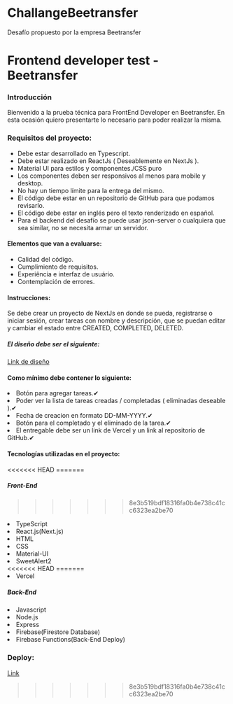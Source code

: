 # ChallangeBeetransfer
Desafío propuesto por la empresa Beetransfer


<h1>Frontend developer test - Beetransfer</h1>
<h3>Introducción</h3>
Bienvenido a la prueba técnica para FrontEnd Developer en Beetransfer. En esta ocasión quiero presentarte lo necesario para poder realizar la misma.
<h3>Requisitos del proyecto:</h3>
<ul>
<li>Debe estar desarrollado en Typescript.</li>
<li>Debe estar realizado en ReactJs ( Deseablemente en NextJs ).</li>
<li>Material UI para estilos y componentes./CSS puro</li>
<li>Los componentes deben ser responsivos al menos para mobile y desktop.</li>
<li>No hay un tiempo límite para la entrega del mismo.</li>
<li>El código debe estar en un repositorio de GitHub para que podamos revisarlo.</li>
<li>El código debe estar en inglés pero el texto renderizado en español.</li>
<li>Para el backend del desafío se puede usar json-server o cualquiera que sea similar, no se necesita armar un servidor.</li>

</ul>
<h4>Elementos que van a evaluarse:</h4>
<ul>
<li>Calidad del código.</li>
<li>Cumplimiento de requisitos.</li>
<li>Experiência e interfaz de usuário.</li>
<li>Contemplación de errores.</li>
</ul>

<h4>Instrucciones:</h4>
Se debe crear un proyecto de NextJs en donde se pueda, registrarse o iniciar sesión, crear tareas con nombre y descripción, que se puedan editar y cambiar el estado entre CREATED, COMPLETED, DELETED. 

<h5>El diseño debe ser el siguiente:</h5><a href="https://www.figma.com/file/h1lXIDQVX1BDDSGi02TIZK/Frontend-technical-test?node-id=0%3A1&t=C0lmMfmDy3W8A60t-1">Link de diseño<a>


<h4>Como mínimo debe contener lo siguiente:</h4>
  <ui>
  <li>Botón para agregar tareas.✔</li>
  <li>Poder ver la lista de tareas creadas / completadas ( eliminadas deseable ).✔</li>
  <li>Fecha de creacion en formato DD-MM-YYYY.✔</li>
  <li>Botón para el completado y el eliminado de la tarea.✔</li>
  <li>El entregable debe ser un link de Vercel y un link al repositorio de GitHub.✔</li>
  </ui>

<h4>Tecnologías utilizadas en el proyecto:</h4>

  <ui>
<<<<<<< HEAD
=======
  
  <h5>Front-End</h5>
  
>>>>>>> 8e3b519bdf18316fa0b4e738c41cc6323ea2be70
  <li>TypeScript</li>
  <li>React.js(Next.js)</li>
  <li>HTML</li>
  <li>CSS</li>
  <li>Material-UI</li>
  <li>SweetAlert2</li>
<<<<<<< HEAD
  </ui>
=======
  <li>Vercel</li>
  
  <h5>Back-End</h5>
  
  <li>Javascript</li>
  <li>Node.js</li>
  <li>Express</li>
  <li>Firebase(Firestore Database)</li>
  <li>Firebase Functions(Back-End Deploy)</li>

  </ui>
  
  <h3>Deploy:</h3>
  <a href="https://challange-beetransfer.vercel.app/">Link<a>
  
>>>>>>> 8e3b519bdf18316fa0b4e738c41cc6323ea2be70


